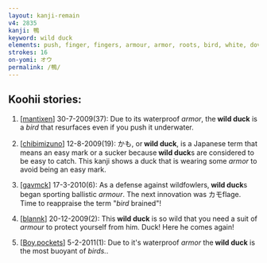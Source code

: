 ```yaml
---
layout: kanji-remain
v4: 2835
kanji: 鴨
keyword: wild duck
elements: push, finger, fingers, armour, armor, roots, bird, white, dove, one, tail feathers
strokes: 16
on-yomi: オウ
permalink: /鴨/
---
```


## Koohii stories: 

1) [<a href="http://kanji.koohii.com/profile/mantixen">mantixen</a>] 30-7-2009(37): Due to its waterproof <em>armor</em>, the<strong> wild duck</strong> is a <em>bird</em> that resurfaces even if you push it underwater.

2) [<a href="http://kanji.koohii.com/profile/chibimizuno">chibimizuno</a>] 12-8-2009(19): かも, or<strong> wild duck</strong>, is a Japanese term that means an easy mark or a sucker because<strong> wild duck</strong>s are considered to be easy to catch. This kanji shows a duck that is wearing some <em>armor</em> to avoid being an easy mark.

3) [<a href="http://kanji.koohii.com/profile/gavmck">gavmck</a>] 17-3-2010(6): As a defense against wildfowlers,<strong> wild duck</strong>s began sporting ballistic <em>armour</em>. The next innovation was カモflage. Time to reappraise the term &quot;<em>bird</em> brained&quot;!

4) [<a href="http://kanji.koohii.com/profile/blannk">blannk</a>] 20-12-2009(2): This<strong> wild duck</strong> is so wild that you need a suit of <em>armour</em> to protect yourself from him. Duck! Here he comes again!

5) [<a href="http://kanji.koohii.com/profile/Boy.pockets">Boy.pockets</a>] 5-2-2011(1): Due to it&#039;s waterproof <em>armor</em> the<strong> wild duck</strong> is the most buoyant of <em>birds.</em>.

